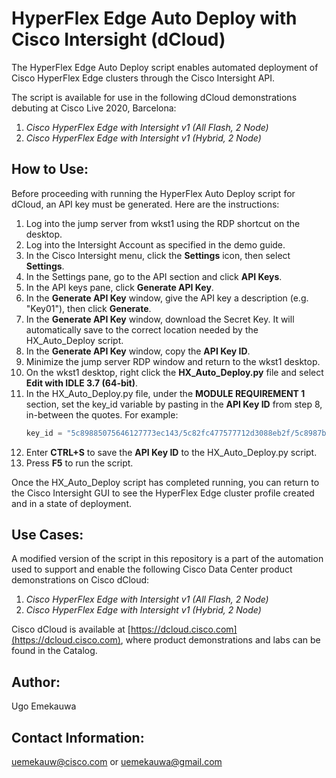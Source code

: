 # HyperFlex Edge Auto Deploy with Cisco Intersight (dCloud)

The HyperFlex Edge Auto Deploy script enables automated deployment of Cisco HyperFlex Edge clusters through the Cisco Intersight API.

The script is available for use in the following dCloud demonstrations debuting at Cisco Live 2020, Barcelona:

1. _Cisco HyperFlex Edge with Intersight v1 (All Flash, 2 Node)_
2. _Cisco HyperFlex Edge with Intersight v1 (Hybrid, 2 Node)_

## How to Use:

Before proceeding with running the HyperFlex Auto Deploy script for dCloud, an API key must be generated. Here are the instructions:

1. Log into the jump server from wkst1 using the RDP shortcut on the desktop.
2. Log into the Intersight Account as specified in the demo guide.
3. In the Cisco Intersight menu, click the **Settings** icon, then select **Settings**.
4. In the Settings pane, go to the API section and click **API Keys**.
5. In the API keys pane, click **Generate API Key**.
6. In the **Generate API Key** window, give the API key a description (e.g. "Key01"), then click **Generate**.
7. In the **Generate API Key** window, download the Secret Key. It will automatically save to the correct location needed by the HX_Auto_Deploy script.
8. In the **Generate API Key** window, copy the **API Key ID**.
9. Minimize the jump server RDP window and return to the wkst1 desktop.
10. On the wkst1 desktop, right click the **HX_Auto_Deploy.py** file and select **Edit with IDLE 3.7 (64-bit)**.
11. In the HX_Auto_Deploy.py file, under the **MODULE REQUIREMENT 1** section, set the key_id variable by pasting in the **API Key ID** from step 8, in-between the quotes. For example:
    ```py
    key_id = "5c89885075646127773ec143/5c82fc477577712d3088eb2f/5c8987b17577712d302eaaff"
    ```
12. Enter **CTRL+S** to save the **API Key ID** to the HX_Auto_Deploy.py script.
13. Press **F5** to run the script.

Once the HX_Auto_Deploy script has completed running, you can return to the Cisco Intersight GUI to see the HyperFlex Edge cluster profile created and in a state of deployment.

## Use Cases:
A modified version of the script in this repository is a part of the automation used to support and enable the following Cisco Data Center product demonstrations on Cisco dCloud:

1. _Cisco HyperFlex Edge with Intersight v1 (All Flash, 2 Node)_
2. _Cisco HyperFlex Edge with Intersight v1 (Hybrid, 2 Node)_

Cisco dCloud is available at [https://dcloud.cisco.com](https://dcloud.cisco.com), where product demonstrations and labs can be found in the Catalog.


## Author:
Ugo Emekauwa


## Contact Information:
uemekauw@cisco.com or uemekauwa@gmail.com
